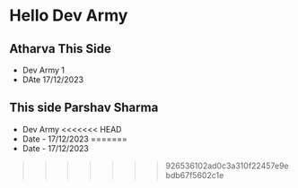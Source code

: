 # Hello Dev Army

## Atharva This Side 

* Dev Army 1
* DAte 17/12/2023

## This side Parshav Sharma

* Dev Army 
<<<<<<< HEAD
* Date - 17/12/2023
=======
* Date - 17/12/2023
>>>>>>> 926536102ad0c3a310f22457e9ebdb67f5602c1e
